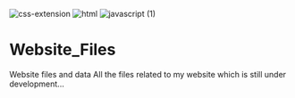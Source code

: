 
![css-extension](https://user-images.githubusercontent.com/94203408/172702365-28a80617-b2aa-4da2-bcd6-450f4e301b6a.png)
![html](https://user-images.githubusercontent.com/94203408/172702369-76965a1a-0cf6-4f47-a073-bef245c8428e.png)
![javascript (1)](https://user-images.githubusercontent.com/94203408/172702371-eda8ef79-677d-4309-8c37-9dcd8130fb63.png)

# Website_Files
Website files and data
All the files related to my website which is still under development...
